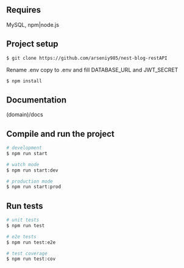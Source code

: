 ##  

## Requires

MySQL, npm|node.js

## Project setup

```bash
$ git clone https://github.com/arseniy985/nest-blog-restAPI
```

Rename .env copy to .env and fill DATABASE_URL and JWT_SECRET

```bash
$ npm install
```
## Documentation

(domain)/docs

## Compile and run the project


```bash
# development
$ npm run start

# watch mode
$ npm run start:dev

# production mode
$ npm run start:prod
```

## Run tests

```bash
# unit tests
$ npm run test

# e2e tests
$ npm run test:e2e

# test coverage
$ npm run test:cov
```
